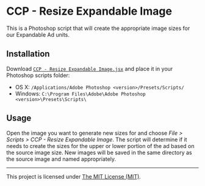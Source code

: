 CCP - Resize Expandable Image
=============================

This is a Photoshop script that will create the appropriate image sizes for our
Expandable Ad units.

Installation
------------
Download [`CCP - Resize Expandable Image.jsx`](https://raw.githubusercontent.com/theadvocate/ccp-resize-expandable-image/master/CCP%20-%20Resize%20Expandable%20Image.jsx) and place it in your Photoshop
scripts folder:

- OS X: `/Applications/Adobe Photoshop <version>/Presets/Scripts/`
- Windows: `C:\Program Files\Adobe\Adobe Photoshop <version>\Presets\Scripts\`

Usage
-----

Open the image you want to generate new sizes for and choose *File > Scripts >
CCP - Resize Expandable Image*. The script will determine if it needs to create the sizes
for the upper or lower portion of the ad based on the source image size. New images will be saved in the same directory as the source image and named appropriately.

---
This project is licensed under [The MIT License (MIT)](https://raw.github.com/theadvocate/ccp-resize-expandable-image/master/LICENSE).

